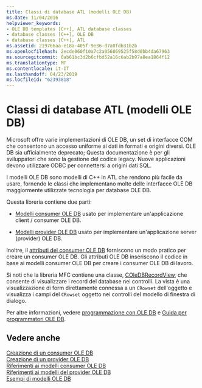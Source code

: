 ```yaml
---
title: Classi di database ATL (modelli OLE DB)
ms.date: 11/04/2016
helpviewer_keywords:
- OLE DB templates [C++], ATL database classes
- database classes [C++], OLE DB
- database classes [C++], ATL
ms.assetid: 219766aa-e18a-405f-9e36-d7a0fdb31b2b
ms.openlocfilehash: 2ecde060f10a7c2a056869525f58d0bb4da67963
ms.sourcegitcommit: 0ab61bc3d2b6cfbd52a16c6ab2b97a8ea1864f12
ms.translationtype: MT
ms.contentlocale: it-IT
ms.lasthandoff: 04/23/2019
ms.locfileid: "62393818"
---
```

# <a name="atl-database-classes-ole-db-templates"></a>Classi di database ATL (modelli OLE DB)

Microsoft offre varie implementazioni di OLE DB, un set di interfacce COM che consentono un accesso uniforme ai dati in formati e origini diversi.  OLE DB sia ufficialmente deprecato; Questa documentazione è per gli sviluppatori che sono la gestione del codice legacy. Nuove applicazioni devono utilizzare ODBC per connettersi a origini dati SQL.

I modelli OLE DB sono modelli di C++ in ATL che rendono più facile da usare, fornendo le classi che implementano molte delle interfacce OLE DB maggiormente utilizzate tecnologia per database OLE DB.

Questa libreria contiene due parti:

- [Modelli consumer OLE DB](../data/oledb/ole-db-consumer-templates-cpp.md) usato per implementare un'applicazione client / consumer OLE DB.

- [Modelli provider OLE DB](../data/oledb/ole-db-provider-templates-cpp.md) usato per implementare un'applicazione server (provider) OLE DB.

Inoltre, il [attributi del consumer OLE DB](../windows/ole-db-consumer-attributes.md) forniscono un modo pratico per creare un consumer OLE DB. Gli attributi OLE DB inseriscono il codice in base ai modelli consumer OLE DB per creare i consumer OLE DB di lavoro.

Si noti che la libreria MFC contiene una classe, [COleDBRecordView](../mfc/reference/coledbrecordview-class.md), che consente di visualizzare i record del database nei controlli. La vista è una visualizzazione di form direttamente connessa a un `CRowset` dell'oggetto e visualizza i campi del `CRowset` oggetto nei controlli del modello di finestra di dialogo.

Per altre informazioni, vedere [programmazione con OLE DB](../data/oledb/ole-db-programming.md) e [Guida per programmatori OLE DB](/sql/connect/oledb/ole-db/oledb-driver-for-sql-server-programming).

## <a name="see-also"></a>Vedere anche

[Creazione di un consumer OLE DB](../data/oledb/creating-an-ole-db-consumer.md)<br/>
[Creazione di un provider OLE DB](../data/oledb/creating-an-ole-db-provider.md)<br/>
[Riferimenti ai modelli consumer OLE DB](../data/oledb/ole-db-consumer-templates-reference.md)<br/>
[Riferimenti ai modelli del provider OLE DB](../data/oledb/ole-db-provider-templates-reference.md)<br/>
[Esempi di modelli OLE DB](https://github.com/Microsoft/VCSamples)